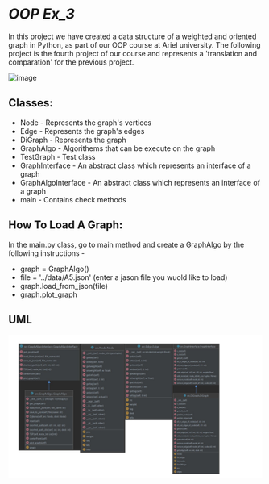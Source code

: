 # *OOP Ex_3*

In this project we have created a data structure of a weighted and oriented graph in Python, as part of our OOP course at Ariel university. The following project is the fourth project of our course and represents a 'translation and comparation' for the previous project.


![image](https://encrypted-tbn0.gstatic.com/images?q=tbn:ANd9GcTDWtMItO0Wc0h3MMiggNZrsL2xu66eQyYwtg&usqp=CAU)


## Classes:
* Node - Represents the graph's vertices
* Edge - Represents the graph's edges
* DiGraph - Represents the graph
* GraphAlgo - Algorithems that can be execute on the graph
* TestGraph - Test class
* GraphInterface - An abstract class which represents an interface of a graph
* GraphAlgoInterface - An abstract class which represents an interface of a graph
* main - Contains check methods


## How To Load A Graph:

In the main.py class, go to main method and create a GraphAlgo by the following instructions -
* graph = GraphAlgo()
* file = '../data/A5.json' (enter a jason file you wuold like to load)
* graph.load_from_json(file)
* graph.plot_graph


## UML
![image](https://github.com/aviel780/Ex3/blob/master/UML_Screenshot/UML.jpg)
